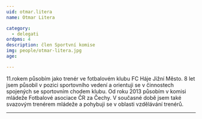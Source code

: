 ```yaml
---
uid: otmar.litera
name: Otmar Litera

category:
  - delegati
ordpms: 4  
description: člen Sportvní komise
img: people/otmar-litera.jpg
age: 

---
```


11.rokem působím jako trenér ve fotbalovém klubu FC Háje Jižní Město. 8 let jsem působil v pozici sportovního vedení a orientuji se v činnostech spojených se sportovním chodem klubu. Od roku 2013 působím v komisi mládeže Fotbalové asociace ČR za Čechy. V současné době jsem také svazovým trenérem mládeže a pohybuji se v oblasti vzdělávání trenérů.

---
